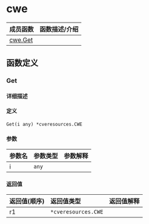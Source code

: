 # cwe

|成员函数|函数描述/介绍|
|:------|:--------|
| [cwe.Get](#get) ||


## 函数定义
### Get

#### 详细描述


#### 定义

`Get(i any) *cveresources.CWE`

#### 参数
|参数名|参数类型|参数解释|
|:-----------|:---------- |:-----------|
| i | `any` |   |

#### 返回值
|返回值(顺序)|返回值类型|返回值解释|
|:-----------|:---------- |:-----------|
| r1 | `*cveresources.CWE` |   |


